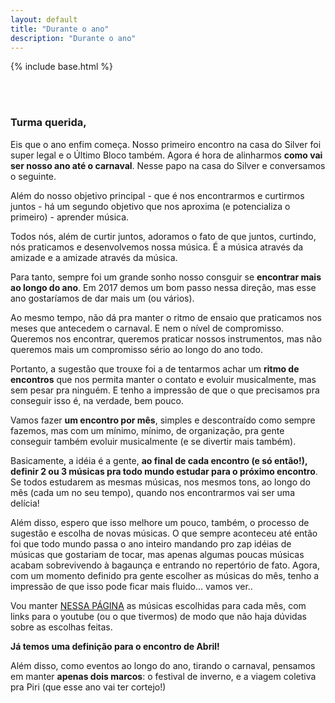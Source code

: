 ```yaml
---
layout: default
title: "Durante o ano"
description: "Durante o ano"
---
```

{% include base.html %}

<style type="text/css" media="screen">

  img {
    width:80%;
    margin: 5px 0;

  }

</style>


<br/><br/>

### Turma querida,

Eis que o ano enfim começa. Nosso primeiro encontro na casa do Silver foi super legal e o Último Bloco também. Agora é hora de alinharmos **como vai ser nosso ano até o carnaval**. Nesse papo na casa do Silver e conversamos o seguinte.

Além do nosso objetivo principal - que é nos encontrarmos e curtirmos juntos - há um segundo objetivo que nos aproxima (e potencializa o primeiro) - aprender música.

Todos nós, além de curtir juntos, adoramos o fato de que juntos, curtindo, nós praticamos e desenvolvemos nossa música. É a música através da amizade e a amizade através da música.

Para tanto, sempre foi um grande sonho nosso consguir se **encontrar mais ao longo do ano**. Em 2017 demos um bom passo nessa direção, mas esse ano gostaríamos de dar mais um (ou vários).

Ao mesmo tempo, não dá pra manter o ritmo de ensaio que praticamos nos meses que antecedem o carnaval. E nem o nível de compromisso. Queremos nos encontrar, queremos praticar nossos instrumentos, mas não queremos mais um compromisso sério ao longo do ano todo.

Portanto, a sugestão que trouxe foi a de tentarmos achar um **ritmo de encontros** que nos permita manter o contato e evoluir musicalmente, mas sem pesar pra ninguém. E tenho a impressão de que o que precisamos pra conseguir isso é, na verdade, bem pouco.

Vamos fazer **um encontro por mês**, simples e descontraído como sempre fazemos, mas com um mínimo, mínimo, de organização, pra gente conseguir também evoluir musicalmente (e se divertir mais também).

Basicamente, a idéia é a gente, **ao final de cada encontro (e só então!), definir 2 ou 3 músicas pra todo mundo estudar para o próximo encontro**. Se todos estudarem as mesmas músicas, nos mesmos tons, ao longo do mês (cada um no seu tempo), quando nos encontrarmos vai ser uma delícia!

Além disso, espero que isso melhore um pouco, também, o processo de sugestão e escolha de novas músicas. O que sempre aconteceu até então foi que todo mundo passa o ano inteiro mandando pro zap idéias de músicas que gostariam de tocar, mas apenas algumas poucas músicas acabam sobrevivendo à bagaunça e entrando no repertório de fato. Agora, com um momento definido pra gente escolher as músicas do mês, tenho a impressão de que isso pode ficar mais fluido... vamos ver..

Vou manter [NESSA PÁGINA]({{base}}/repertorio) as músicas escolhidas para cada mês, com links para o youtube (ou o que tivermos) de modo que não haja dúvidas sobre as escolhas feitas. 

**Já temos uma definição para o encontro de Abril!**

Além disso, como eventos ao longo do ano, tirando o carnaval, pensamos em manter **apenas dois marcos**: o festival de inverno, e a viagem coletiva pra Piri (que esse ano vai ter cortejo!)

<br/>
<br/>
<br/>
<br/>
<br/>
<br/>
<br/>
<br/>
<br/>
<br/>
<br/>








